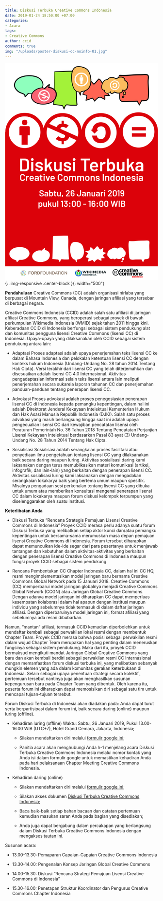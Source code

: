 ```yaml
---
title: Diskusi Terbuka Creative Commons Indonesia
date: 2019-01-24 18:50:00 +07:00
categories:
- Acara
tags:
- Creative Commons
author: ccid
comments: true
img: "/uploads/poster-diskusi-cc-noinfo-01.jpg"
---
```


![poster-diskusi-cc-noinfo-01.jpg](/uploads/poster-diskusi-cc-noinfo-01.jpg){: .img-responsive .center-block }{: width="500"}

**Pendahuluan**
Creative Commons (CC) adalah organisasi nirlaba yang berpusat di Mountain View, Canada, dengan jaringan afiliasi yang tersebar di berbagai negara.

Creative Commons Indonesia (CCID) adalah salah satu afiliasi di jaringan afiliasi Creative Commons, yang beroperasi sebagai proyek di bawah perkumpulan Wikimedia Indonesia (WMID) sejak tahun 2011 hingga kini. Keberadaan CCID di Indonesia berfungsi sebagai sistem pendukung alat dan komunitas pengguna lisensi Creative Commons (lisensi CC) di Indonesia. Upaya-upaya yang dilaksanakan oleh CCID sebagai sistem pendukung antara lain:

* Adaptasi
  Proses adaptasi adalah upaya penerjemahan teks lisensi CC ke dalam Bahasa Indonesia dan pelokalan ketentuan lisensi CC dengan konteks hukum Indonesia (Undang-Undang No. 28 tahun 2014 Tentang Hak Cipta). Versi terakhir dari lisensi CC yang telah diterjemahkan dan disesuaikan adalah lisensi CC 4.0 Internasional.  Aktivitas pengadaptasian informasi selain teks lisensi antara lain meliputi penerjemahan secara sukarela laporan tahunan CC dan penerjemahan panduan-panduan tentang penerapan lisensi CC.

* Advokasi
  Proses advokasi adalah proses penegosiasian penerapan lisensi CC di Indonesia kepada pemangku kepentingan, dalam hal ini adalah Direktorat Jenderal Kekayaan Intelektual Kementerian Hukum dan Hak Asasi Manusia Republik Indonesia (DJKI). Salah satu proses advokasi yang masih berlangsung hingga saat ini adalah upaya pengecualian lisensi CC dari kewajiban pencatatan lisensi oleh Peraturan Pemerintah No. 36 Tahun 2018 Tentang Pencatatan Perjanjian Lisensi Kekayaan Intelektual berdasarkan Pasal 83 ayat (3) Undang-Undang No. 28 Tahun 2014 Tentang Hak Cipta.

* Sosialisasi
  Sosialisasi adalah serangkaian proses fasilitasi atau penyediaan ilmu pengetahuan tentang lisensi CC yang dilaksanakan baik secara daring maupun luring. Aktivitas sosialisasi daring kami laksanakan dengan terus memublikasikan materi komunikasi (artikel, infografik, dan lain-lain) yang berkaitan dengan penerapan lisensi CC.  Aktivitas sosialisasi luring kami laksanakan dengan mengadakan serangkaian lokakarya baik yang bertema umum maupun spesifik. Misalnya pengadaan sesi perkenalan tentang lisensi CC yang dibuka untuk umum atau memberikan konsultasi mengenai penerapan lisensi CC dalam lokakarya maupun forum diskusi kelompok terpumpun yang diselenggarakan oleh suatu institusi.

**Keterlibatan Anda**

* Diskusi Terbuka “Rencana Strategis Pemajuan Lisensi Creative Commons di Indonesia”
  Proyek CCID merasa perlu adanya suatu forum Diskusi Terbuka yang melibatkan setiap aktor kunci dan/atau pemangku kepentingan untuk bersama-sama merumuskan masa depan pemajuan lisensi Creative Commons di Indonesia. Forum tersebut diharapkan dapat memunculkan ide-ide segar dari para pesertanya untuk menjawab tantangan dan kebutuhan dalam aktivitas-aktivitas yang berkaitan dengan penerapan lisensi Creative Commons di Indonesia maupun fungsi proyek CCID sebagai sistem pendukung.

* Rencana Pembentukan CC Chapter Indonesia
  CC, dalam hal ini CC HQ, resmi mengimplementasikan model jaringan baru bernama Creative Commons Global Network pada 15 Januari 2018. Creative Commons (CC) memperbarui model jaringan globalnya menjadi Creative Commons Global Network (CCGN) atau Jaringan Global Creative Commons. Dengan adanya model jaringan ini diharapkan CC dapat memperluas kesempatan kolaborasi dalam hal apapun dengan institusi maupun individu yang sebelumnya tidak termasuk di dalam daftar jaringan afiliasi. Dengan diperbaruinya model jaringan ini, format afiliasi yang sebelumnya ada resmi dibubarkan.

Namun, “mantan” afiliasi, termasuk CCID kemudian diperbolehkan untuk mendaftar kembali sebagai perwakilan lokal resmi dengan membentuk Chapter Team. Proyek CCID merasa bahwa posisi sebagai perwakilan resmi dalam wujud Chapter Team merupakan hal yang penting dalam meneruskan fungsinya sebagai sistem pendukung. Maka dari itu, proyek CCID bermaksud mengikuti mandat Jaringan Global Creative Commons yang baru dan akan kembali berdiri sebagai perwakilan resmi CC Internasional dengan memanfaatkan forum diskusi terbuka ini, yang melibatkan sebanyak mungkin elemen yang ada dalam komunitas gerakan keterbukaan di Indonesia. Selain sebagai upaya penentuan strategi secara kolektif, pertemuan tersebut nantinya juga akan menghasilkan susunan kepengurusan baru pada Chapter Team yang dibentuk. Oleh karena itu, peserta forum ini diharapkan dapat memosisikan diri sebagai satu tim untuk mencapai tujuan-tujuan tersebut.

Forum Diskusi Terbuka di Indonesia akan diadakan pada:
Anda dapat turut serta berpartisipasi dalam forum ini, baik secara daring (online) maupun luring (offline).

* Kehadiran luring (offline)
  Waktu: Sabtu, 26 Januari 2019, Pukul 13.00-16.00 WIB (UTC\+7), Hotel Grand Cemara, Jakarta, Indonesia;

  * Silakan mendaftarkan diri melalui [formulir google ini](https://docs.google.com/forms/d/e/1FAIpQLScWKhgOQoibGFF_zuZYbD9nNVuEs50sQMkd18BIsHkqPT8UcA/viewform?usp=sf_link);

  * Panitia acara akan menghubungi Anda h-1 menjelang acara Diskusi Terbuka Creative Commons Indonesia melalui nomor kontak yang Anda isi dalam formulir google untuk memastikan kehadiran Anda pada hari pelaksanaan Chapter Meeting Creative Commons Indonesia.

* Kehadiran daring (online)

  * Silakan mendaftarkan diri melalui [formulir google ini](https://docs.google.com/forms/d/e/1FAIpQLScWKhgOQoibGFF_zuZYbD9nNVuEs50sQMkd18BIsHkqPT8UcA/viewform?usp=sf_link);

  * Silakan akses dokumen [Diskusi Terbuka Creative Commons Indonesia](https://docs.google.com/document/d/15R9lqUXPIld8EzVWD-dWnUFHOLC3OWiJgqapLUA19Z8/edit);

  * Baca baik-baik setiap bahan bacaan dan catatan pertemuan kemudian masukan saran Anda pada bagian yang disediakan;

  * Anda juga dapat bergabung dalam percakapan yang berlangsung dalam Diskusi Terbuka Creative Commons Indonesia dengan mengakses [tautan ini](meet.google.com/ngt-zidq-bqo).

Susunan acara:

* 13.00-13.30: Pemaparan Capaian-Capaian Creative Commons Indonesia

* 13.30-14.00: Pengenalan Konsep Jaringan Global Creative Commons

* 14.00-15.30: Diskusi “Rencana Strategi Pemajuan Lisensi Creative Commons di Indonesia”

* 15.30-16.00: Penetapan Struktur Koordinator dan Pengurus Creative Commons Chapter Indonesia